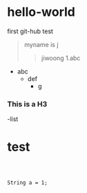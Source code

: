 # hello-world
first git-hub test

>myname is j
>>jiwoong
1.abc

* abc
  * def
    * g

<h3> This is a H3</h3>
-list



<h1>test</h1>


<code>
  
  String a = 1;
  
  
</code>
